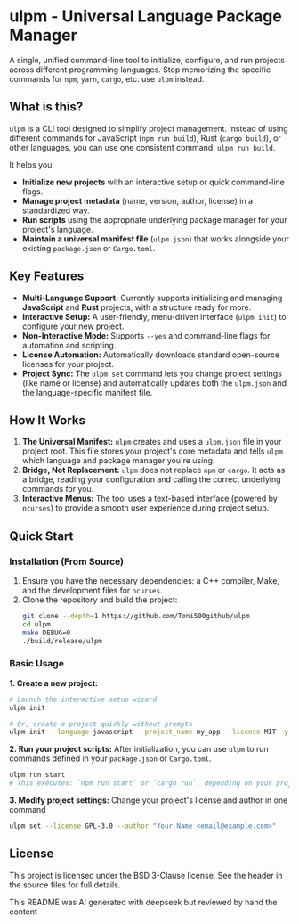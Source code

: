 # ulpm - Universal Language Package Manager

A single, unified command-line tool to initialize, configure, and run projects across different programming languages. Stop memorizing the specific commands for `npm`, `yarn`, `cargo`, etc. use `ulpm` instead.

## What is this?

`ulpm` is a CLI tool designed to simplify project management. Instead of using different commands for JavaScript (`npm run build`), Rust (`cargo build`), or other languages, you can use one consistent command: `ulpm run build`.

It helps you:
*   **Initialize new projects** with an interactive setup or quick command-line flags.
*   **Manage project metadata** (name, version, author, license) in a standardized way.
*   **Run scripts** using the appropriate underlying package manager for your project's language.
*   **Maintain a universal manifest file** (`ulpm.json`) that works alongside your existing `package.json` or `Cargo.toml`.

## Key Features

*   **Multi-Language Support:** Currently supports initializing and managing **JavaScript** and **Rust** projects, with a structure ready for more.
*   **Interactive Setup:** A user-friendly, menu-driven interface (`ulpm init`) to configure your new project.
*   **Non-Interactive Mode:** Supports `--yes` and command-line flags for automation and scripting.
*   **License Automation:** Automatically downloads standard open-source licenses for your project.
*   **Project Sync:** The `ulpm set` command lets you change project settings (like name or license) and automatically updates both the `ulpm.json` and the language-specific manifest file.

## How It Works
1. **The Universal Manifest:** `ulpm` creates and uses a `ulpm.json` file in your project root. This file stores your project's core metadata and tells `ulpm` which language and package manager you're using.
2. **Bridge, Not Replacement:** `ulpm` does not replace `npm` or `cargo`. It acts as a bridge, reading your configuration and calling the correct underlying commands for you.
3. **Interactive Menus:** The tool uses a text-based interface (powered by `ncurses`) to provide a smooth user experience during project setup.

## Quick Start

### Installation (From Source)

1.  Ensure you have the necessary dependencies: a C++ compiler, Make, and the development files for `ncurses`.
2.  Clone the repository and build the project:
    ```bash
    git clone --depth=1 https://github.com/Toni500github/ulpm
    cd ulpm
    make DEBUG=0
    ./build/release/ulpm
    ```

### Basic Usage

**1. Create a new project:**
```bash
# Launch the interactive setup wizard
ulpm init

# Or, create a project quickly without prompts
ulpm init --language javascript --project_name my_app --license MIT -y
```
**2. Run your project scripts:**
After initialization, you can use `ulpm` to run commands defined in your `package.json` or `Cargo.toml`.
```bash
ulpm run start
# This executes: `npm run start` or `cargo run`, depending on your project language.
```
**3. Modify project settings:**
Change your project's license and author in one command
```bash
ulpm set --license GPL-3.0 --author "Your Name <email@example.com>"
```

## License
This project is licensed under the BSD 3-Clause license. See the header in the source files for full details.

This README was AI generated with deepseek but reviewed by hand the content
